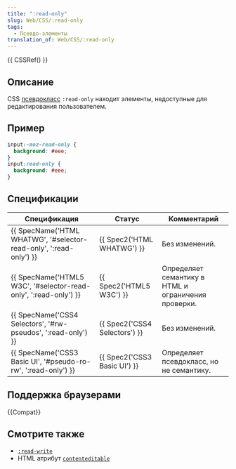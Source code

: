 ```yaml
---
title: ":read-only"
slug: Web/CSS/:read-only
tags:
  - Псевдо-элементы
translation_of: Web/CSS/:read-only
---
```


{{ CSSRef() }}

## Описание

CSS [псевдокласс](/ru/docs/Web/CSS/Псевдо-классы) `:read-only` находит элементы, недоступные для редактирования пользователем.

## Пример

```css
input:-moz-read-only {
  background: #eee;
}
input:read-only {
  background: #eee;
}
```

## Спецификации

| Спецификация                                                       | Статус                        | Комментарий                                         |
| ------------------------------------------------------------------ | ----------------------------- | --------------------------------------------------- |
| {{ SpecName('HTML WHATWG', '#selector-read-only', ':read-only') }} | {{ Spec2('HTML WHATWG') }}    | Без изменений.                                      |
| {{ SpecName('HTML5 W3C', '#selector-read-only', ':read-only') }}   | {{ Spec2('HTML5 W3C') }}      | Определяет семантику в HTML и ограничения проверки. |
| {{ SpecName('CSS4 Selectors', '#rw-pseudos', ':read-only') }}      | {{ Spec2('CSS4 Selectors') }} | Без изменений.                                      |
| {{ SpecName('CSS3 Basic UI', '#pseudo-ro-rw', ':read-only') }}     | {{ Spec2('CSS3 Basic UI') }}  | Определяет псевдокласс, но не семантику.            |

## Поддержка браузерами

{{Compat}}

## Смотрите также

- [`:read-write`](/ru/docs/Web/CSS/:read-write)
- HTML атрибут [`contenteditable`](/ru/docs/HTML/Content_Editable)
